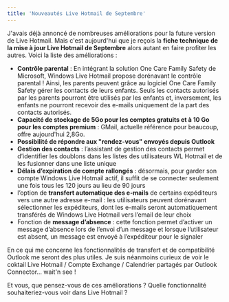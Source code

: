 ```yaml
---
title: 'Nouveautés Live Hotmail de Septembre'
---
```


J'avais déjà annoncé de nombreuses améliorations pour la future version de Live
Hotmail. Mais c'est aujourd'hui que je reçois la **fiche technique de la mise à
jour Live Hotmail de Septembre** alors autant en faire profiter les autres.
Voici la liste des améliorations :

-   **Contrôle parental** : En intégrant la solution One Care Family Safety de
    Microsoft, Windows Live Hotmail propose dorénavant le contrôle parental !
    Ainsi, les parents peuvent grâce au logiciel One Care Family Safety gérer
    les contacts de leurs enfants. Seuls les contacts autorisés par les parents
    pourront être utilisés par les enfants et, inversement, les enfants ne
    pourront recevoir des e-mails uniquement de la part des contacts autorisés.
-   **Capacité de stockage de 5Go pour les comptes gratuits et à 10 Go pour les
    comptes premium** : GMail, actuelle référence pour beaucoup, offre
    aujourd'hui 2,8Go.
-   **Possibilité de répondre aux "rendez-vous" envoyés depuis Outlook**
-   **Gestion des contacts** : l’assistant de gestion des contacts permet
    d’identifier les doublons dans les listes des utilisateurs WL Hotmail et de
    les fusionner dans une liste unique
-   <span>**Délais d’expiration de compte rallongés** : désormais, pour garder
    son compte Windows Live Hotmail actif, il suffit de se connecter seulement
    une fois tous les 120 jours au lieu de 90 jours</span>
-   <span>l’option de **transfert automatique des e-mails** de certains
    expéditeurs vers une autre adresse e-mail : les utilisateurs peuvent
    dorénavant sélectionner les expéditeurs, dont les e-mails seront
    automatiquement transférés de Windows Live Hotmail vers l’email de leur
    choix</span>
-   <span>Fonction de **message d’absence** : cette fonction permet d’activer un
    message d’absence lors de l’envoi d’un message et lorsque l’utilisateur est
    absent, un message est envoyé à l’expéditeur pour le signaler</span>

<span>En ce qui me concerne les fonctionnalités de transfert et de compatibilité
Outlook me seront des plus utiles. Je suis néanmoins curieux de voir le coktail
Live Hotmail / Compte Exchange / Calendrier partagés par Outlook Connector…
wait'n see !</span>

<span>Et vous, que pensez-vous de ces améliorations ? Quelle fonctionnalité
souhaiteriez-vous voir dans Live Hotmail ?</span>

